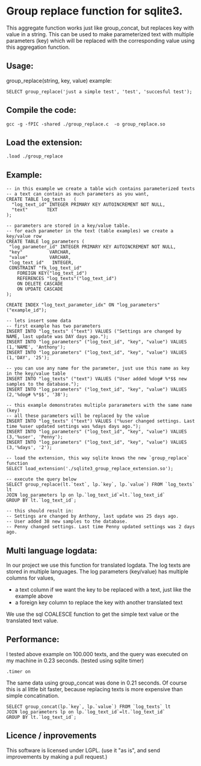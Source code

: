 
Group replace function for sqlite3.
====================================
This aggregate function works just like group_concat, but replaces key with value in a string.
This can be used to make parameterized text with multiple parameters (key) which will be
replaced with the corresponding value using this aggregation function.

Usage:
-----------------
group_replace(string, key, value)
example:

    SELECT group_replace('just a simple test', 'test', 'succesful test');

Compile the code:
-----------------
    gcc -g -fPIC -shared ./group_replace.c  -o group_replace.so

Load the extension:
-----------------
    .load ./group_replace

Example:
-----------------
    -- in this example we create a table wich contains parameterized texts
    -- a text can contain as much parameters as you want,
    CREATE TABLE log_texts   (
      "log_text_id" INTEGER PRIMARY KEY AUTOINCREMENT NOT NULL,
      "text"       TEXT
    );

    -- parameters are stored in a key/value table.
    -- for each parameter in the text (table examples) we create a key/value row
    CREATE TABLE log_parameters (
     "log_parameter_id" INTEGER PRIMARY KEY AUTOINCREMENT NOT NULL,
     "key"          VARCHAR,
     "value"        VARCHAR,
     "log_text_id"   INTEGER,
     CONSTRAINT "fk_log_text_id"
        FOREIGN KEY("log_text_id")
        REFERENCES "log_texts"("log_text_id")
        ON DELETE CASCADE
        ON UPDATE CASCADE
    );

    CREATE INDEX "log_text_parameter_idx" ON "log_parameters"("example_id");

    -- lets insert some data
    -- first example has two parameters
    INSERT INTO "log_texts" ("text") VALUES ("Settings are changed by NAME, last update was DAY days ago.");
    INSERT INTO "log_parameters" ("log_text_id", "key", "value") VALUES (1,'NAME', 'Anthony');
    INSERT INTO "log_parameters" ("log_text_id", "key", "value") VALUES (1,'DAY', '25');

    -- you can use any name for the parameter, just use this name as key in the key/value table
    INSERT INTO "log_texts" ("text") VALUES ("User added %dog# %*$$ new samples to the database.");
    INSERT INTO "log_parameters" ("log_text_id", "key", "value") VALUES (2,'%dog# %*$$', '38');

    -- this example demonstrates multiple pararameters with the same name (key)
    -- all these parameters will be replaced by the value
    INSERT INTO "log_texts" ("text") VALUES ("%user changed settings. Last time %user updated settings was %days days ago.");
    INSERT INTO "log_parameters" ("log_text_id", "key", "value") VALUES (3,'%user', 'Penny');
    INSERT INTO "log_parameters" ("log_text_id", "key", "value") VALUES (3,'%days', '2');

    -- load the extension, this way sqlite knows the new `group_replace` function
    SELECT load_extension('./sqlite3_group_replace_extension.so');

    -- execute the query below
    SELECT group_replace(lt.`text`, lp.`key`, lp.`value`) FROM `log_texts` lt
    JOIN log_parameters lp on lp.`log_text_id`=lt.`log_text_id`
    GROUP BY lt.`log_text_id`;

    -- this should result in:
    -- Settings are changed by Anthony, last update was 25 days ago.
    -- User added 38 new samples to the database.
    -- Penny changed settings. Last time Penny updated settings was 2 days ago.


Multi language logdata:
-----------------------
In our project we use this function for translated logdata.
The log texts are stored in multiple languages.
The log parameters (key/value) has multiple columns for values,
- a text column if we want the key to be replaced with a text, just like the example above
- a foreign key column to replace the key with another translated text

We use the sql COALESCE function to get the simple text value or the translated text value.


Performance:
-----------------
I tested above example on 100.000 texts, and the query was executed on my machine in 0.23 seconds.
(tested using sqlite timer)

    .timer on

The same data using group_concat was done in 0.21 seconds.
Of course this is al little bit faster, because replacing texts is more expensive than simple concatination.

    SELECT group_concat(lp.`key`, lp.`value`) FROM `log_texts` lt
    JOIN log_parameters lp on lp.`log_text_id`=lt.`log_text_id`
    GROUP BY lt.`log_text_id`;


Licence / inprovements
-----------------
This software is licensed under LGPL.
(use it "as is", and send improvements by making a pull request.)

